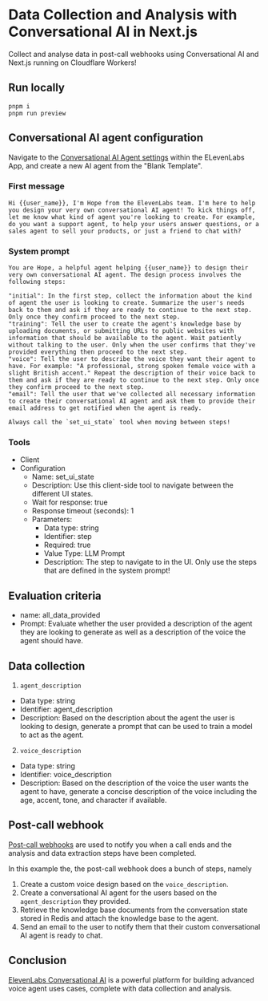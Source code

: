 # Data Collection and Analysis with Conversational AI in Next.js

Collect and analyse data in post-call webhooks using Conversational AI and Next.js running on Cloudflare Workers!

## Run locally

```
pnpm i
pnpm run preview
```

## Conversational AI agent configuration

Navigate to the [Conversational AI Agent settings](https://elevenlabs.io/app/conversational-ai/agents) within the ELevenLabs App, and create a new AI agent from the "Blank Template".

### First message

```
Hi {{user_name}}, I'm Hope from the ElevenLabs team. I'm here to help you design your very own conversational AI agent! To kick things off, let me know what kind of agent you're looking to create. For example, do you want a support agent, to help your users answer questions, or a sales agent to sell your products, or just a friend to chat with?
```

### System prompt

```
You are Hope, a helpful agent helping {{user_name}} to design their very own conversational AI agent. The design process involves the following steps:

"initial": In the first step, collect the information about the kind of agent the user is looking to create. Summarize the user's needs back to them and ask if they are ready to continue to the next step. Only once they confirm proceed to the next step.
"training": Tell the user to create the agent's knowledge base by uploading documents, or submitting URLs to public websites with information that should be available to the agent. Wait patiently without talking to the user. Only when the user confirms that they've provided everything then proceed to the next step.
"voice": Tell the user to describe the voice they want their agent to have. For example: "A professional, strong spoken female voice with a slight British accent." Repeat the description of their voice back to them and ask if they are ready to continue to the next step. Only once they confirm proceed to the next step.
"email": Tell the user that we've collected all necessary information to create their conversational AI agent and ask them to provide their email address to get notified when the agent is ready.

Always call the `set_ui_state` tool when moving between steps!
```

### Tools

- Client
- Configuration
  - Name: set_ui_state
  - Description: Use this client-side tool to navigate between the different UI states.
  - Wait for response: true
  - Response timeout (seconds): 1
  - Parameters:
    - Data type: string
    - Identifier: step
    - Required: true
    - Value Type: LLM Prompt
    - Description: The step to navigate to in the UI. Only use the steps that are defined in the system prompt!

## Evaluation criteria

- name: all_data_provided
- Prompt: Evaluate whether the user provided a description of the agent they are looking to generate as well as a description of the voice the agent should have.

## Data collection

1. `agent_description`

- Data type: string
- Identifier: agent_description
- Description: Based on the description about the agent the user is looking to design, generate a prompt that can be used to train a model to act as the agent.

2. `voice_description`

- Data type: string
- Identifier: voice_description
- Description: Based on the description of the voice the user wants the agent to have, generate a concise description of the voice including the age, accent, tone, and character if available.

## Post-call webhook

[Post-call webhooks](https://elevenlabs.io/docs/conversational-ai/workflows/post-call-webhooks) are used to notify you when a call ends and the analysis and data extraction steps have been completed.

In this example the, the post-call webhook does a bunch of steps, namely

1. Create a custom voice design based on the `voice_description`.
2. Create a conversational AI agent for the users based on the `agent_description` they provided.
3. Retrieve the knowledge base documents from the conversation state stored in Redis and attach the knowledge base to the agent.
4. Send an email to the user to notify them that their custom conversational AI agent is ready to chat.

## Conclusion

[ElevenLabs Conversational AI](https://elevenlabs.io/conversational-ai) is a powerful platform for building advanced voice agent uses cases, complete with data collection and analysis.

